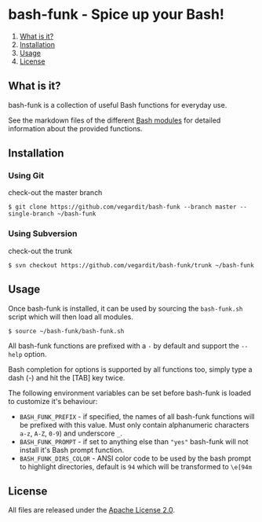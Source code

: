# bash-funk - Spice up your Bash!

1. [What is it?](#what-is-it)
1. [Installation](#install)
1. [Usage](#usage)
1. [License](#license)


## <a name="what-is-it"></a>What is it?

bash-funk is a collection of useful Bash functions for everyday use.

See the markdown files of the different [Bash modules](https://github.com/vegardit/bash-funk/tree/master/modules) for detailed information about the provided functions.


## <a name="install"></a>Installation

###  Using Git

check-out the master branch
```
$ git clone https://github.com/vegardit/bash-funk --branch master --single-branch ~/bash-funk
```


###  Using Subversion

check-out the trunk
```
$ svn checkout https://github.com/vegardit/bash-funk/trunk ~/bash-funk
```


## <a name="usage"></a>Usage

Once bash-funk is installed, it can be used by sourcing the `bash-funk.sh` script which will then load all modules.

```
$ source ~/bash-funk/bash-funk.sh
```

All bash-funk functions are prefixed with a `-` by default and support the `--help` option.

Bash completion for options is supported by all functions too, simply type a dash (-) and hit the [TAB] key twice.

The following environment variables can be set before bash-funk is loaded to customize it's behaviour:

- `BASH_FUNK_PREFIX` - if specified, the names of all bash-funk functions will be prefixed with this value. Must only contain alphanumeric characters `a-z`, `A-Z`, `0-9`) and underscore `_`.
- `BASH_FUNK_PROMPT` - if set to anything else than `"yes"` bash-funk will not install it's Bash prompt function.
- `BASH_FUNK_DIRS_COLOR` - ANSI color code to be used by the bash prompt to highlight directories, default is `94` which will be transformed to `\e[94m`


## <a name="license"></a>License

All files are released under the [Apache License 2.0](https://github.com/vegardit/bash-funk/blob/master/LICENSE.txt).
